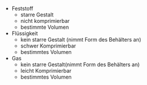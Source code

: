 
- Feststoff
	- starre Gestalt
	- nicht komprimierbar
	- bestimmte Volumen
- Flüssigkeit
	- kein starre Gestalt (nimmt Form des Behälters an)
	- schwer Komprimierbar
	- bestimmtes Volumen
- Gas
	- kein starre Gestalt(nimmt Form des Behälters an)
	- leicht Komprimierbar
	- bestimmtes Volumen